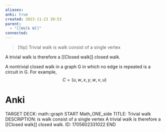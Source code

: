 ```yaml
---
aliases: 
anki: true
created: 2023-11-23 20:53
parent:
  - "[[Walk W]]"
connected:
---
```


> [!tip] Trivial walk
is walk consist of a single vertex 

A trivial walk is therefore a [[Closed walk]] closed walk.


A nontrivial closed walk in a graph G in which no edge is repeated is a circuit in G. 
For example,
$$C = (u,w,x,y,w,v,u)$$


# Anki
TARGET DECK: math::graph
START
Math_ONE_side
TITLE: Trivial walk
DESCRIPTION: is walk consist of a single vertex
A trivial walk is therefore a [[Closed walk]] closed walk.
ID: 1705602331022
END










